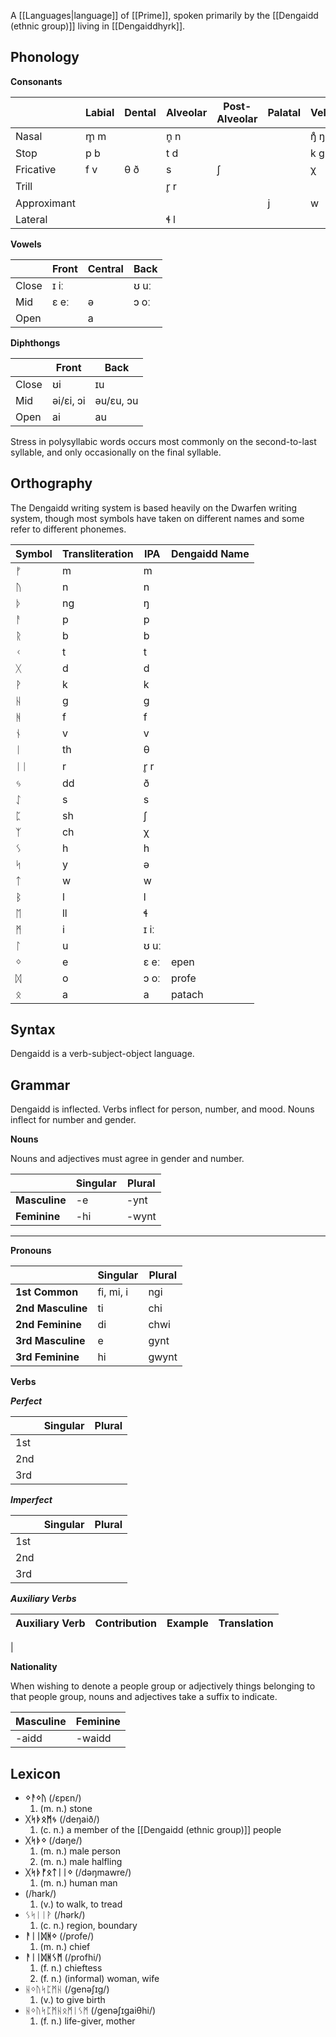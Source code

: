 A [[Languages|language]] of [[Prime]], spoken primarily by the [[Dengaidd (ethnic group)]] living in [[Dengaiddhyrk]].
## Phonology

**Consonants**

| | Labial | Dental | Alveolar | Post-Alveolar | Palatal | Velar | Glottal |
| --- | --- |  --- | --- | --- | --- | --- | --- |
| Nasal | m̥    m | | n̥    n | | | ŋ̊    ŋ | |
| Stop | p    b | | t    d | | | k    g | |
| Fricative | f    v | θ    ð | s | ∫ | | χ | h |
| Trill | | | r̥    r | | | | |
| Approximant | | | | | j | w | |
| Lateral | | | ɬ    l | | | | |

**Vowels**

| | Front | Central | Back |
| --- | --- | --- | --- |
| Close | ɪ	iː | | ʊ	uː |
| Mid | ɛ	eː | ə | ɔ	oː |
| Open | | a | | 

**Diphthongs**

| | Front | Back |
| --- | --- | --- |
| Close | ʊi | ɪu |
| Mid | əi/ɛi, ɔi | əu/ɛu, ɔu |
| Open | ai | au |

Stress in polysyllabic words occurs most commonly on the second-to-last syllable, and only occasionally on the final syllable.

## Orthography

The Dengaidd writing system is based heavily on the Dwarfen writing system, though most symbols have taken on different names and some refer to different phonemes.

| Symbol | Transliteration | IPA | Dengaidd Name |
| --- | --- | --- | --- |
| ᚠ | m | m |
| ᚢ | n | n |
| ᚦ | ng | ŋ
| ᚨ | p | p |
| ᚱ | b | b |
| ᚲ | t | t |
| ᚷ | d | d | 
| ᚹ | k | k | 
| ᚺ | g | g | 
| ᚻ | f | f | 
| ᚾ | v | v |
| ᛁ | th | θ |
| ᛁᛁ | r | r̥ r | 
| ᛃ | dd | ð |
| ᛇ | s | s |
| ᛈ | sh | ∫ |
| ᛉ | ch | χ |
| ᛊ | h | h |
| ᛋ | y | ə | 
| ᛏ | w | w | 
| ᛒ | l | l |
| ᛖ | ll | ɬ |
| ᛗ | i | ɪ iː |
| ᛚ | u | ʊ uː | 
| ᛜ | e | ɛ eː | epen |
| ᛞ | o | ɔ oː | profe |
| ᛟ | a | a | patach |
## Syntax

Dengaidd is a verb-subject-object language.

## Grammar

Dengaidd is inflected. Verbs inflect for person, number, and mood. Nouns inflect for number and gender.

**Nouns**

Nouns and adjectives must agree in gender and number.

| | Singular | Plural |
| --- | --- | --- |
| **Masculine** | -e | -ynt |
| **Feminine** | -hi | -wynt |
********
**Pronouns**

| | Singular | Plural |
| --- | --- | --- |
| **1st Common** | fi, mi, i | ngi |
| **2nd Masculine** | ti | chi | 
| **2nd Feminine** | di | chwi |
| **3rd Masculine** | e | gynt |
| **3rd Feminine** | hi | gwynt | 

**Verbs**

***Perfect***

| | Singular | Plural |
| --- | --- | --- |
| 1st | | |
| 2nd | | |
| 3rd | | |

***Imperfect***

| | Singular | Plural |
| --- | --- | --- |
| 1st | | |
| 2nd | | |
| 3rd | | |

***Auxiliary Verbs***

| Auxiliary Verb |  Contribution | Example | Translation |
| --- | --- | --- | --- |
| 

**Nationality**

When wishing to denote a people group or adjectively things belonging to that people group, nouns and adjectives take a suffix to indicate.

| Masculine | Feminine |
| --- | --- |
| -aidd | -waidd |
## Lexicon

- **ᛜᚨᛜᚢ** (/ɛpɛn/)
	1. (m. n.) stone
- **ᚷᛋᚦᛟᛗᛃ** (/deŋaið/)
	1. (c. n.) a member of the [[Dengaidd (ethnic group)]] people
- **ᚷᛋᚦᛜ** (/dəŋe/)
	1. (m. n.) male person
	2. (m. n.) male halfling
- **ᚷᛋᚦᚠᛟᛏᛁᛁᛜ** (/dəŋmawre/)
	1. (m. n.) human man
- (/hark/)
	1. (v.) to walk, to tread
- ᛊᛋᛁᛁᚹ (/hərk/)
	1. (c. n.) region, boundary
- **ᚨᛁᛁᛞᚻᛜ** (/profe/)
	1. (m. n.) chief
- **ᚨᛁᛁᛞᚻᛊᛗ** (/profhi/)
	1. (f. n.) chieftess
	2. (f. n.) (informal) woman, wife
- ᚺᛜᚢᛋᛈᛗᚺ (/genə∫ɪg/)
	1. (v.) to give birth
- ᚺᛜᚢᛋᛈᛗᚺᛟᛗᛁᛊᛗ (/genə∫ɪgaiθhi/)
	1. (f. n.) life-giver, mother